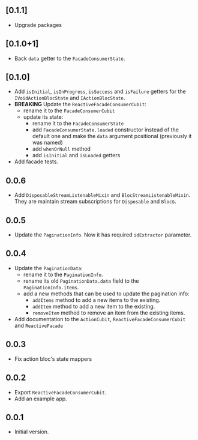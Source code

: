 ## [0.1.1]

- Upgrade packages

## [0.1.0+1]

- Back `data` getter to the `FacadeConsumerState`.

## [0.1.0]

- Add `isInitial`, `isInProgress`, `isSuccess` and `isFailure` getters for the
  `IVoidActionBlocState` and `IActionBlocState`.
- **BREAKING** Update the `ReactiveFacadeConsumerCubit`:
  - rename it to the `FacadeConsumerCubit`
  - update its state:
    - rename it to the `FacadeConsumerState`
    - add `FacadeConsumerState.loaded` constructor instead of the default one
      and make the `data` argument positional (previously it was named)
    - add `whenOrNull` method
    - add `isInitial` and `isLoaded` getters
- Add facade tests.

## 0.0.6

- Add `DisposableStreamListenableMixin` and `BlocStreamListenableMixin`. They
  are maintain stream subscriptions for `Disposable` and `Bloc`s.

## 0.0.5

- Update the `PaginationInfo`. Now it has required `idExtractor` parameter.

## 0.0.4

- Update the `PaginationData`:
  - rename it to the `PaginationInfo`.
  - rename its old `PaginationData.data` field to the `PaginationInfo.items`.
  - add a new methods that can be used to update the pagination info:
    - `addItems` method to add a new items to the existing.
    - `addItem` method to add a new item to the existing.
    - `removeItem` method to remove an item from the existing items. 
- Add documentation to the `ActionCubit`, `ReactiveFacadeConsumerCubit` and `ReactiveFacade`

## 0.0.3

- Fix action bloc's state mappers

## 0.0.2

- Export `ReactiveFacadeConsumerCubit`.
- Add an example app.

## 0.0.1

- Initial version.
